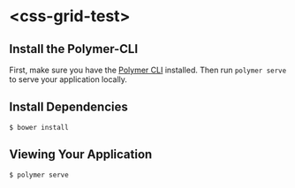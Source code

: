 # \<css-grid-test\>



## Install the Polymer-CLI

First, make sure you have the [Polymer CLI](https://www.npmjs.com/package/polymer-cli) installed. Then run `polymer serve` to serve your application locally.

## Install Dependencies

```
$ bower install
```

## Viewing Your Application

```
$ polymer serve
```
